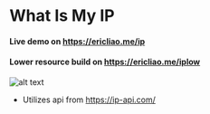 # What Is My IP
#### Live demo on https://ericliao.me/ip
#### Lower resource build on https://ericliao.me/iplow
![alt text](https://i.gyazo.com/ddf222ca86ab059c555507b021794195.png)
- Utilizes api from https://ip-api.com/
